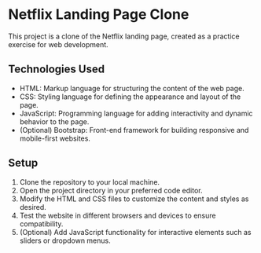 # Netflix Landing Page Clone

This project is a clone of the Netflix landing page, created as a practice exercise for web development.


## Technologies Used

- HTML: Markup language for structuring the content of the web page.
- CSS: Styling language for defining the appearance and layout of the page.
- JavaScript: Programming language for adding interactivity and dynamic behavior to the page.
- (Optional) Bootstrap: Front-end framework for building responsive and mobile-first websites.

## Setup


1. Clone the repository to your local machine.
2. Open the project directory in your preferred code editor.
3. Modify the HTML and CSS files to customize the content and styles as desired.
4. Test the website in different browsers and devices to ensure compatibility.
5. (Optional) Add JavaScript functionality for interactive elements such as sliders or dropdown menus.
